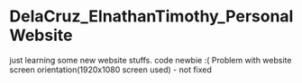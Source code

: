 # DelaCruz_ElnathanTimothy_PersonalWebsite
just learning some new website stuffs.
code newbie :( 
Problem with website screen orientation(1920x1080 screen used)  - not fixed

